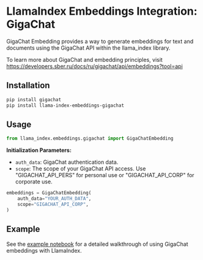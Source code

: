 # LlamaIndex Embeddings Integration: GigaChat

GigaChat Embedding provides a way to generate embeddings for text and documents using the GigaChat API within the llama_index library.

To learn more about GigaChat and embedding principles, visit https://developers.sber.ru/docs/ru/gigachat/api/embeddings?tool=api

## Installation

```bash
pip install gigachat
pip install llama-index-embeddings-gigachat
```

## Usage

```python
from llama_index.embeddings.gigachat import GigaChatEmbedding
```

**Initialization Parameters:**

- `auth_data`: GigaChat authentication data.
- `scope`: The scope of your GigaChat API access. Use "GIGACHAT_API_PERS" for personal use or "GIGACHAT_API_CORP" for corporate use.

```python
embeddings = GigaChatEmbedding(
    auth_data="YOUR_AUTH_DATA",
    scope="GIGACHAT_API_CORP",
)
```

## Example

See the [example notebook](https://github.com/run-llama/llama_index/tree/main/docs/docs/examples/embeddings/gigachat.ipynb) for a detailed walkthrough of using GigaChat embeddings with LlamaIndex.
